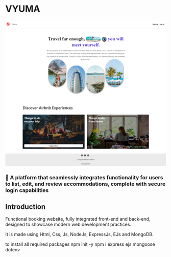 # VYUMA
![VYUMA](ss.png)

### 🚀 A platform that seamlessly integrates functionality for users to list, edit, and review accommodations, complete with secure login capabilities

## Introduction

Functional booking website, fully integrated front-end and back-end, designed to showcase modern web development practices.

It is made using Html, Css, Js, NodeJs, ExpressJs, EJs and MongoDB.



to install all required packages 
npm init -y
npm i express ejs mongoose dotenv 
